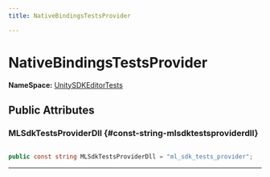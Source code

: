 ```yaml
---
title: NativeBindingsTestsProvider

---
```


# NativeBindingsTestsProvider



**NameSpace:** 
[UnitySDKEditorTests](/versioned_docs/version-14-Jun-2023/unity-api/api/UnitySDKEditorTests/UnitySDKEditorTests.md) 








## Public Attributes

### MLSdkTestsProviderDll {#const-string-mlsdktestsproviderdll}

```csharp

public const string MLSdkTestsProviderDll = "ml_sdk_tests_provider";

```






-----------

